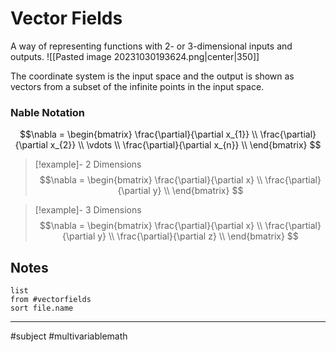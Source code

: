 # Vector Fields
A way of representing functions with $2$- or $3$-dimensional inputs and outputs.
![[Pasted image 20231030193624.png|center|350]]

The coordinate system is the input space and the output is shown as vectors from a subset of the infinite points in the input space.

### Nable Notation

$$\nabla = 
\begin{bmatrix}
\frac{\partial}{\partial x_{1}} \\
\frac{\partial}{\partial x_{2}} \\
\vdots \\
\frac{\partial}{\partial x_{n}} \\
\end{bmatrix}
$$

>[!example]- 2 Dimensions
>$$\nabla = 
>\begin{bmatrix}
>\frac{\partial}{\partial x} \\
>\frac{\partial}{\partial y} \\
>\end{bmatrix}
>$$

>[!example]- 3 Dimensions
>$$\nabla = 
\begin{bmatrix}
\frac{\partial}{\partial x} \\
\frac{\partial}{\partial y} \\
\frac{\partial}{\partial z} \\
\end{bmatrix}
$$
## Notes
```dataview
list
from #vectorfields
sort file.name
```
---
#subject #multivariablemath